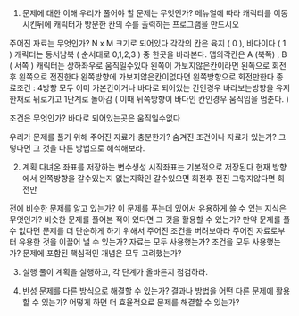 1. 문제에 대한 이해
우리가 풀어야 할 문제는 무엇인가?
    메뉴얼에 따라 캐릭터를 이동시킨뒤에 캐릭터가 방문한 칸의 수를 출력하는 프로그램을 만드시오
    
주어진 자료는 무엇인가?
    N x M 크기로 되어있다 
    각각의 칸은 육지 ( 0 ), 바다이다 ( 1 )
    캐릭터는 동서남북 ( 순서대로 0,1,2,3 ) 중 한곳을 바라본다.
    맵의각칸은 A (북쪽) , B ( 서쪽 )
    캐릭터는 상하좌우로 움직일수있다
    왼쪽이 가보지않은칸이라면 왼쪽으로 회전후 왼쪽으로 전진한다
    왼쪽방향에 가보지않은칸이없다면 왼쪽방향으로 회전만한다
    종료조건 : 4방향 모두 이미 가본칸이거나 바다로 되어있는 칸인경우 바라보는방향을 유지한채로 뒤로가고 1단계로 돌아감 ( 이때 뒤쪽방향이 바다인 칸인경우 움직임을 멈춘다. )
    

조건은 무엇인가?
    바다로 되어있는곳은 움직일수없다 

우리가 문제를 풀기 위해 주어진 자료가 충분한가?
숨겨진 조건이나 자료가 있는가? 그렇다면 그 것을 다른 방법으로 해석해보라.

2. 계획
    다녀온 좌표를 저장하는 변수생성
        시작좌표는 기본적으로 저장된다
    현재 방향에서 왼쪽방향을 갈수있는지 없는지확인
    갈수있으면 회전후 전진 그렇지않다면 회전만

    

전에 비슷한 문제를 알고 있는가?
이 문제를 푸는데 있어서 유용하게 쓸 수 있는 지식은 무엇인가?
비슷한 문제를 풀어본 적이 있다면 그 것을 활용할 수 있는가?
만약 문제를 풀 수 없다면 문제를 더 단순하게 하기 위해서 주어진 조건을 버려보아라
주어진 자료로부터 유용한 것을 이끌어 낼 수 있는가?
자료는 모두 사용했는가?
조건을 모두 사용했는가?
문제에 포함된 핵심적인 개념은 모두 고려했는가?

3. 실행
풀이 계획을 실행하고, 각 단계가 올바른지 점검하라.

4. 반성
문제를 다른 방식으로 해결할 수 있는가?
결과나 방법을 어떤 다른 문제에 활용할 수 있는가?
어떻게 하면 더 효율적으로 문제를 해결할 수 있는가?
